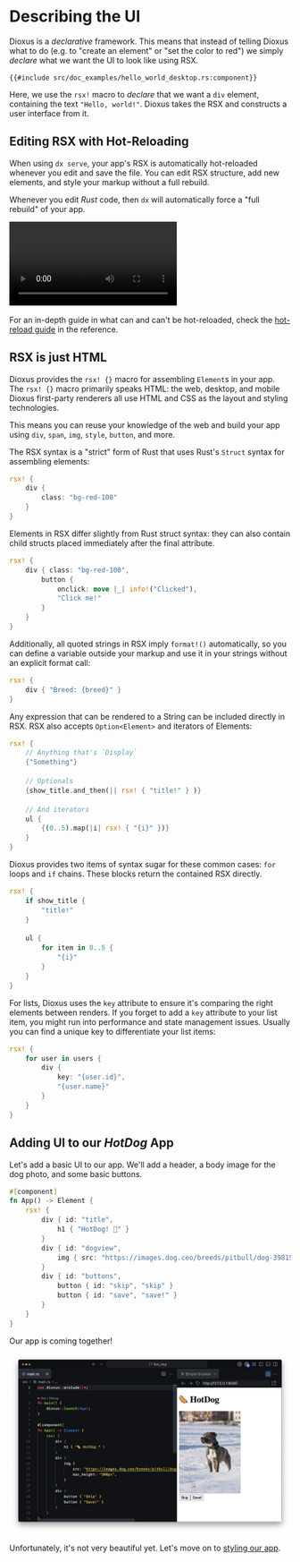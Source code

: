 # Describing the UI

Dioxus is a _declarative_ framework. This means that instead of telling Dioxus what to do (e.g. to "create an element" or "set the color to red") we simply _declare_ what we want the UI to look like using RSX.

```rust, no_run
{{#include src/doc_examples/hello_world_desktop.rs:component}}
```

Here, we use the `rsx!` macro to _declare_ that we want a `div` element, containing the text `"Hello, world!"`. Dioxus takes the RSX and constructs a user interface from it.

## Editing RSX with Hot-Reloading

When using `dx serve`, your app's RSX is automatically hot-reloaded whenever you edit and save the file. You can edit RSX structure, add new elements, and style your markup without a full rebuild.

Whenever you edit *Rust* code, then `dx` will automatically force a "full rebuild" of your app.

![Dog App Hotreloading](/assets/06_docs/dog_app_hotreload.mp4)

For an in-depth guide in what can and can't be hot-reloaded, check the [hot-reload guide](../reference/hotreload.md) in the reference.

## RSX is just HTML

Dioxus provides the `rsx! {}` macro for assembling `Element`s in your app. The `rsx! {}` macro primarily speaks HTML: the web, desktop, and mobile Dioxus first-party renderers all use HTML and CSS as the layout and styling technologies.

This means you can reuse your knowledge of the web and build your app using `div`, `span`, `img`, `style`, `button`, and more.

The RSX syntax is a "strict" form of Rust that uses Rust's `Struct` syntax for assembling elements:

```rust
rsx! {
    div {
        class: "bg-red-100"
    }
}
```

Elements in RSX differ slightly from Rust struct syntax: they can also contain child structs placed immediately after the final attribute.

```rust
rsx! {
    div { class: "bg-red-100",
        button {
            onclick: move |_| info!("Clicked"),
            "Click me!"
        }
    }
}
```

Additionally, all quoted strings in RSX imply `format!()` automatically, so you can define a variable outside your markup and use it in your strings without an explicit format call:

```rust
rsx! {
    div { "Breed: {breed}" }
}
```

Any expression that can be rendered to a String can be included directly in RSX. RSX also accepts `Option<Element>` and iterators of Elements:

```rust
rsx! {
    // Anything that's `Display`
    {"Something"}

    // Optionals
    {show_title.and_then(|| rsx! { "title!" } )}

    // And iterators
    ul {
        {(0..5).map(|i| rsx! { "{i}" })}
    }
}
```

Dioxus provides two items of syntax sugar for these common cases: `for` loops and `if` chains. These blocks return the contained RSX directly.

```rust
rsx! {
    if show_title {
        "title!"
    }

    ul {
        for item in 0..5 {
            "{i}"
        }
    }
}
```

For lists, Dioxus uses the `key` attribute to ensure it's comparing the right elements between renders. If you forget to add a `key` attribute to your list item, you might run into performance and state management issues. Usually you can find a unique key to differentiate your list items:

```rust
rsx! {
    for user in users {
        div {
            key: "{user.id}",
            "{user.name}"
        }
    }
}
```

## Adding UI to our *HotDog* App

Let's add a basic UI to our app. We'll add a header, a body image for the dog photo, and some basic buttons.


```rust
#[component]
fn App() -> Element {
    rsx! {
        div { id: "title",
            h1 { "HotDog! 🌭" }
        }
        div { id: "dogview",
            img { src: "https://images.dog.ceo/breeds/pitbull/dog-3981540_1280.jpg" }
        }
        div { id: "buttons",
            button { id: "skip", "skip" }
            button { id: "save", "save!" }
        }
    }
}
```

Our app is coming together!

![Unstyled Dog App](/assets/06_docs/unstyled_dog_app.png)

Unfortunately, it's not very beautiful yet. Let's move on to [styling our app](assets.md).
